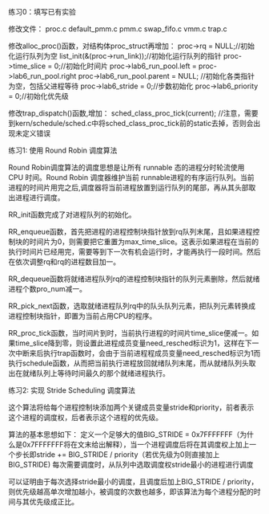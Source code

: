 ﻿练习0：填写已有实验修改文件：proc.cdefault_pmm.cpmm.cswap_fifo.cvmm.ctrap.c修改alloc_proc()函数，对结构体proc_struct再增加：    proc->rq = NULL;//初始化运行队列为空    list_init(&(proc->run_link));//初始化运行队列的指针    proc->time_slice = 0;//初始化时间片    proc->lab6_run_pool.left = proc->lab6_run_pool.right proc->lab6_run_pool.parent = NULL; //初始化各类指针为空，包括父进程等待    proc->lab6_stride = 0;//步数初始化     proc->lab6_priority = 0;//初始化优先级修改trap_dispatch()函数,增加：    sched_class_proc_tick(current);     //注意，需要到kern/schedule/sched.c中将sched_class_proc_tick前的static去掉，否则会出现未定义错误练习1: 使用 Round Robin 调度算法Round Robin调度算法的调度思想是让所有 runnable 态的进程分时轮流使用 CPU 时间。Round Robin 调度器维护当前 runnable进程的有序运行队列。当前进程的时间片用完之后,调度器将当前进程放置到运行队列的尾部，再从其头部取出进程进行调度。RR_init函数完成了对进程队列的初始化。RR_enqueue函数，首先把进程的进程控制块指针放到rq队列末尾，且如果进程控制块的时间片为0，则需要把它重置为max_time_slice。这表示如果进程在当前的执行时间片已经用完，需要等到下一次有机会运行时，才能再执行一段时间。然后在依次调整rq和rq的进程数目加一。RR_dequeue函数将就绪进程队列rq的进程控制块指针的队列元素删除，然后就绪进程个数pro_num减一。RR_pick_next函数，选取就绪进程队列rq中的队头队列元素，把队列元素转换成进程控制块指针，即置为当前占用CPU的程序。RR_proc_tick函数，当时间片到时，当前执行进程的时间片time_slice便减一。如果time_slice降到零，则设置此进程成员变量need_resched标识为1，这样在下一次中断来后执行trap函数时，会由于当前进程程成员变量need_resched标识为1而执行schedule函数，从而把当前执行进程放回就绪队列末尾，而从就绪队列头取出在就绪队列上等待时间最久的那个就绪进程执行。 练习2: 实现 Stride Scheduling 调度算法这个算法将给每个进程控制块添加两个关键成员变量stride和priority，前者表示这个进程的调度权，后者表示这个进程的优先级。算法的基本思想如下：定义一个足够大的值BIG_STRIDE = 0x7FFFFFFF（为什么是0x7FFFFFFF将在文末给出解释），当一个进程调度后将在其调度权上加上一个步长即stride += BIG_STRIDE / priority（若优先级为0则直接加上BIG_STRIDE)每次需要调度时，从队列中选取调度权stride最小的进程进行调度可以证明由于每次选择stride最小的调度，且调度后加上BIG_STRIDE / priority，则优先级越高单次增加越小，被调度的次数也越多，即该算法为每个进程分配的时间与其优先级成正比。